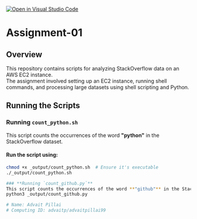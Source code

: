 [![Open in Visual Studio Code](https://classroom.github.com/assets/open-in-vscode-2e0aaae1b6195c2367325f4f02e2d04e9abb55f0b24a779b69b11b9e10269abc.svg)](https://classroom.github.com/online_ide?assignment_repo_id=18148318&assignment_repo_type=AssignmentRepo)
# Assignment-01

## Overview
This repository contains scripts for analyzing StackOverflow data on an AWS EC2 instance.  
The assignment involved setting up an EC2 instance, running shell commands, and processing large datasets using shell scripting and Python.

## Running the Scripts

### **Running `count_python.sh`**
This script counts the occurrences of the word **"python"** in the StackOverflow dataset.

#### **Run the script using:**
```bash
chmod +x _output/count_python.sh  # Ensure it's executable
./_output/count_python.sh

### **Running `count_github.py`**
This script counts the occurrences of the word **"github"** in the StackOverflow dataset.
python3 _output/count_github.py

# Name: Advait Pillai
# Computing ID: advaitp/advaitpillai99
